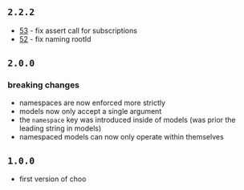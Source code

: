 ## `2.2.2`
- [53](https://github.com/yoshuawuyts/choo/pull/53) - fix assert call for
  subscriptions
- [52](https://github.com/yoshuawuyts/choo/pull/52) - fix naming rootId

## `2.0.0`
### breaking changes
- namespaces are now enforced more strictly
- models now only accept a single argument
- the `namespace` key was introduced inside of models (was prior the leading
  string in models)
- namespaced models can now only operate within themselves

## `1.0.0`
- first version of choo

